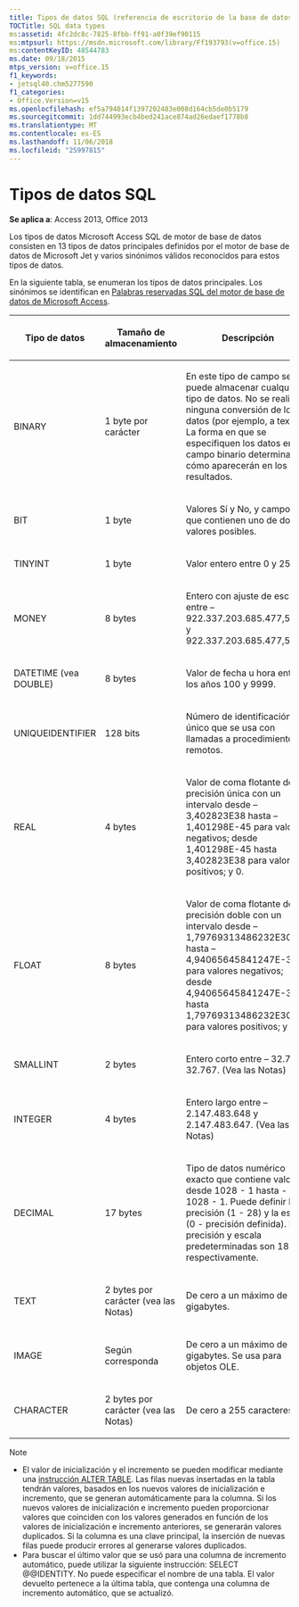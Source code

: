 ```yaml
---
title: Tipos de datos SQL (referencia de escritorio de la base de datos de Access)
TOCTitle: SQL data types
ms:assetid: 4fc2dc8c-7825-8fbb-ff91-a0f39ef90115
ms:mtpsurl: https://msdn.microsoft.com/library/Ff193793(v=office.15)
ms:contentKeyID: 48544783
ms.date: 09/18/2015
mtps_version: v=office.15
f1_keywords:
- jetsql40.chm5277590
f1_categories:
- Office.Version=v15
ms.openlocfilehash: ef5a794014f1397202483e008d164cb5de0b5179
ms.sourcegitcommit: 1dd744993ecb4bed241ace874ad26edaef1778b8
ms.translationtype: MT
ms.contentlocale: es-ES
ms.lasthandoff: 11/06/2018
ms.locfileid: "25997815"
---
```

# <a name="sql-data-types"></a>Tipos de datos SQL

**Se aplica a**: Access 2013, Office 2013

Los tipos de datos Microsoft Access SQL de motor de base de datos consisten en 13 tipos de datos principales definidos por el motor de base de datos de Microsoft Jet y varios sinónimos válidos reconocidos para estos tipos de datos.

En la siguiente tabla, se enumeran los tipos de datos principales. Los sinónimos se identifican en [Palabras reservadas SQL del motor de base de datos de Microsoft Access](sql-reserved-words.md).

<table>
<colgroup>
<col style="width: 33%" />
<col style="width: 33%" />
<col style="width: 33%" />
</colgroup>
<thead>
<tr class="header">
<th><p>Tipo de datos</p></th>
<th><p>Tamaño de almacenamiento</p></th>
<th><p>Descripción</p></th>
</tr>
</thead>
<tbody>
<tr class="odd">
<td><p>BINARY</p></td>
<td><p>1 byte por carácter</p></td>
<td><p>En este tipo de campo se puede almacenar cualquier tipo de datos. No se realiza ninguna conversión de los datos (por ejemplo, a texto). La forma en que se especifiquen los datos en un campo binario determina cómo aparecerán en los resultados.</p></td>
</tr>
<tr class="even">
<td><p>BIT</p></td>
<td><p>1 byte</p></td>
<td><p>Valores Sí y No, y campos que contienen uno de dos valores posibles.</p></td>
</tr>
<tr class="odd">
<td><p>TINYINT</p></td>
<td><p>1 byte</p></td>
<td><p>Valor entero entre 0 y 255.</p></td>
</tr>
<tr class="even">
<td><p>MONEY</p></td>
<td><p>8 bytes</p></td>
<td><p>Entero con ajuste de escala entre – 922.337.203.685.477,5808 y 922.337.203.685.477,5807.</p></td>
</tr>
<tr class="odd">
<td><p>DATETIME (vea DOUBLE)</p></td>
<td><p>8 bytes</p></td>
<td><p>Valor de fecha u hora entre los años 100 y 9999.</p></td>
</tr>
<tr class="even">
<td><p>UNIQUEIDENTIFIER</p></td>
<td><p>128 bits</p></td>
<td><p>Número de identificación único que se usa con llamadas a procedimientos remotos.</p></td>
</tr>
<tr class="odd">
<td><p>REAL</p></td>
<td><p>4 bytes</p></td>
<td><p>Valor de coma flotante de precisión única con un intervalo desde – 3,402823E38 hasta – 1,401298E-45 para valores negativos; desde 1,401298E-45 hasta 3,402823E38 para valores positivos; y 0.</p></td>
</tr>
<tr class="even">
<td><p>FLOAT</p></td>
<td><p>8 bytes</p></td>
<td><p>Valor de coma flotante de precisión doble con un intervalo desde – 1,79769313486232E308 hasta – 4,94065645841247E-324 para valores negativos; desde 4,94065645841247E-324 hasta 1,79769313486232E308 para valores positivos; y 0.</p></td>
</tr>
<tr class="odd">
<td><p>SMALLINT</p></td>
<td><p>2 bytes</p></td>
<td><p>Entero corto entre – 32.768 y 32.767. (Vea las Notas)</p></td>
</tr>
<tr class="even">
<td><p>INTEGER</p></td>
<td><p>4 bytes</p></td>
<td><p>Entero largo entre – 2.147.483.648 y 2.147.483.647. (Vea las Notas)</p></td>
</tr>
<tr class="odd">
<td><p>DECIMAL</p></td>
<td><p>17 bytes</p></td>
<td><p>Tipo de datos numérico exacto que contiene valores desde 1028 - 1 hasta - 1028 - 1. Puede definir la precisión (1 - 28) y la escala (0 - precisión definida). La precisión y escala predeterminadas son 18 y 0, respectivamente.</p></td>
</tr>
<tr class="even">
<td><p>TEXT</p></td>
<td><p>2 bytes por carácter (vea las Notas)</p></td>
<td><p>De cero a un máximo de 2,14 gigabytes.</p></td>
</tr>
<tr class="odd">
<td><p>IMAGE</p></td>
<td><p>Según corresponda</p></td>
<td><p>De cero a un máximo de 2,14 gigabytes. Se usa para objetos OLE.</p></td>
</tr>
<tr class="even">
<td><p>CHARACTER</p></td>
<td><p>2 bytes por carácter (vea las Notas)</p></td>
<td><p>De cero a 255 caracteres.</p></td>
</tr>
</tbody>
</table>

> [!NOTE]
> - El valor de inicialización y el incremento se pueden modificar mediante una [instrucción ALTER TABLE](alter-table-statement-microsoft-access-sql.md). Las filas nuevas insertadas en la tabla tendrán valores, basados en los nuevos valores de inicialización e incremento, que se generan automáticamente para la columna. Si los nuevos valores de inicialización e incremento pueden proporcionar valores que coinciden con los valores generados en función de los valores de inicialización e incremento anteriores, se generarán valores duplicados. Si la columna es una clave principal, la inserción de nuevas filas puede producir errores al generarse valores duplicados.
> - Para buscar el último valor que se usó para una columna de incremento automático, puede utilizar la siguiente instrucción: SELECT @@IDENTITY. No puede especificar el nombre de una tabla. El valor devuelto pertenece a la última tabla, que contenga una columna de incremento automático, que se actualizó.
